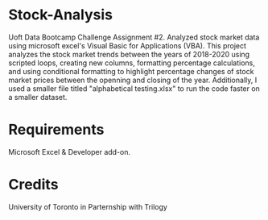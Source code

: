 # Stock-Analysis
Uoft Data Bootcamp Challenge Assignment #2. 
Analyzed stock market data using microsoft excel's Visual Basic for Applications (VBA). 
This project analyzes the stock market trends between the years of 2018-2020 using scripted loops, creating new columns, formatting percentage calculations, and using conditional formatting to highlight percentage changes of stock market prices between the openning and closing of the year.
Additionally, I used a smaller file titled "alphabetical testing.xlsx" to run the code faster on a smaller dataset. 

# Requirements 
Microsoft Excel & Developer add-on. 

# Credits 
University of Toronto in Parternship with Trilogy 

